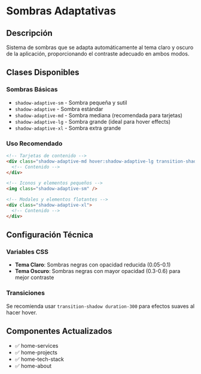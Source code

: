 # Sombras Adaptativas

## Descripción
Sistema de sombras que se adapta automáticamente al tema claro y oscuro de la aplicación, proporcionando el contraste adecuado en ambos modos.

## Clases Disponibles

### Sombras Básicas
- `shadow-adaptive-sm` - Sombra pequeña y sutil
- `shadow-adaptive` - Sombra estándar
- `shadow-adaptive-md` - Sombra mediana (recomendada para tarjetas)
- `shadow-adaptive-lg` - Sombra grande (ideal para hover effects)
- `shadow-adaptive-xl` - Sombra extra grande

### Uso Recomendado

```html
<!-- Tarjetas de contenido -->
<div class="shadow-adaptive-md hover:shadow-adaptive-lg transition-shadow duration-300">
  <!-- Contenido -->
</div>

<!-- Iconos y elementos pequeños -->
<img class="shadow-adaptive-sm" />

<!-- Modales y elementos flotantes -->
<div class="shadow-adaptive-xl">
  <!-- Contenido -->
</div>
```

## Configuración Técnica

### Variables CSS
- **Tema Claro**: Sombras negras con opacidad reducida (0.05-0.1)
- **Tema Oscuro**: Sombras negras con mayor opacidad (0.3-0.6) para mejor contraste

### Transiciones
Se recomienda usar `transition-shadow duration-300` para efectos suaves al hacer hover.

## Componentes Actualizados
- ✅ home-services
- ✅ home-projects  
- ✅ home-tech-stack
- ✅ home-about
